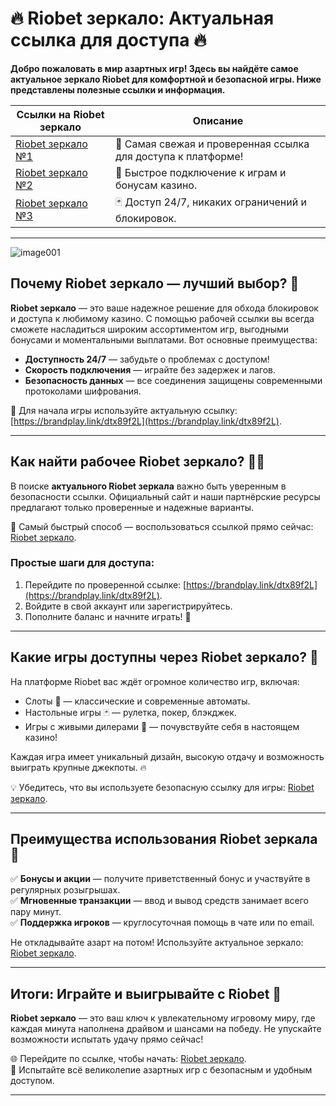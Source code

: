 # 🔥 Riobet зеркало: Актуальная ссылка для доступа 🔥

**Добро пожаловать в мир азартных игр! Здесь вы найдёте самое актуальное зеркало Riobet для комфортной и безопасной игры. Ниже представлены полезные ссылки и информация.**

| **Ссылки на Riobet зеркало**         | **Описание**                                                                 |
|--------------------------------------|------------------------------------------------------------------------------|
| [Riobet зеркало №1](https://brandplay.link/dtx89f2L) | 🎰 Самая свежая и проверенная ссылка для доступа к платформе!                 |
| [Riobet зеркало №2](https://brandplay.link/dtx89f2L) | 🎲 Быстрое подключение к играм и бонусам казино.                              |
| [Riobet зеркало №3](https://brandplay.link/dtx89f2L) | 🃏 Доступ 24/7, никаких ограничений и блокировок.                              |

---
![image001](https://github.com/user-attachments/assets/faf66f29-f955-44f1-9827-4e022f6ba130)

## Почему Riobet зеркало — лучший выбор? 🎯

**Riobet зеркало** — это ваше надежное решение для обхода блокировок и доступа к любимому казино. С помощью рабочей ссылки вы всегда сможете насладиться широким ассортиментом игр, выгодными бонусами и моментальными выплатами. Вот основные преимущества:

- **Доступность 24/7** — забудьте о проблемах с доступом! 
- **Скорость подключения** — играйте без задержек и лагов.  
- **Безопасность данных** — все соединения защищены современными протоколами шифрования.  

📌 Для начала игры используйте актуальную ссылку: [https://brandplay.link/dtx89f2L](https://brandplay.link/dtx89f2L).

---

## Как найти рабочее Riobet зеркало? 🕵️‍♂️

В поиске **актуального Riobet зеркала** важно быть уверенным в безопасности ссылки. Официальный сайт и наши партнёрские ресурсы предлагают только проверенные и надежные варианты. 

🔗 Самый быстрый способ — воспользоваться ссылкой прямо сейчас: [Riobet зеркало](https://brandplay.link/dtx89f2L).

### Простые шаги для доступа:
1. Перейдите по проверенной ссылке: [https://brandplay.link/dtx89f2L](https://brandplay.link/dtx89f2L).  
2. Войдите в свой аккаунт или зарегистрируйтесь.  
3. Пополните баланс и начните играть! 🚀  

---

## Какие игры доступны через Riobet зеркало? 🎰

На платформе Riobet вас ждёт огромное количество игр, включая:  
- Слоты 🎰 — классические и современные автоматы.  
- Настольные игры 🃏 — рулетка, покер, блэкджек.  
- Игры с живыми дилерами 🎥 — почувствуйте себя в настоящем казино!  

Каждая игра имеет уникальный дизайн, высокую отдачу и возможность выиграть крупные джекпоты. 🔥

💡 Убедитесь, что вы используете безопасную ссылку для игры: [Riobet зеркало](https://brandplay.link/dtx89f2L).

---

## Преимущества использования Riobet зеркала 🌟

✅ **Бонусы и акции** — получите приветственный бонус и участвуйте в регулярных розыгрышах.  
✅ **Мгновенные транзакции** — ввод и вывод средств занимает всего пару минут.  
✅ **Поддержка игроков** — круглосуточная помощь в чате или по email.  

Не откладывайте азарт на потом! Используйте актуальное зеркало: [Riobet зеркало](https://brandplay.link/dtx89f2L).

---

## Итоги: Играйте и выигрывайте с Riobet 🎉

**Riobet зеркало** — это ваш ключ к увлекательному игровому миру, где каждая минута наполнена драйвом и шансами на победу. Не упускайте возможности испытать удачу прямо сейчас!  

🌐 Перейдите по ссылке, чтобы начать: [Riobet зеркало](https://brandplay.link/dtx89f2L).  
💎 Испытайте всё великолепие азартных игр с безопасным и удобным доступом.

---


